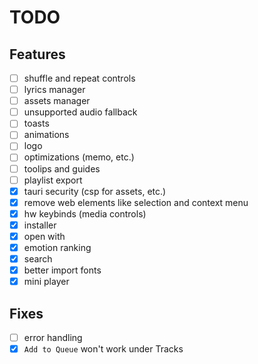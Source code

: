 # TODO

## Features

- [ ] shuffle and repeat controls
- [ ] lyrics manager
- [ ] assets manager
- [ ] unsupported audio fallback
- [ ] toasts
- [ ] animations
- [ ] logo
- [ ] optimizations (memo, etc.)
- [ ] toolips and guides
- [ ] playlist export
- [x] tauri security (csp for assets, etc.)
- [x] remove web elements like selection and context menu
- [x] hw keybinds (media controls)
- [x] installer
- [x] open with
- [x] emotion ranking
- [x] search
- [x] better import fonts
- [x] mini player

## Fixes

- [ ] error handling
- [x] `Add to Queue` won't work under Tracks
